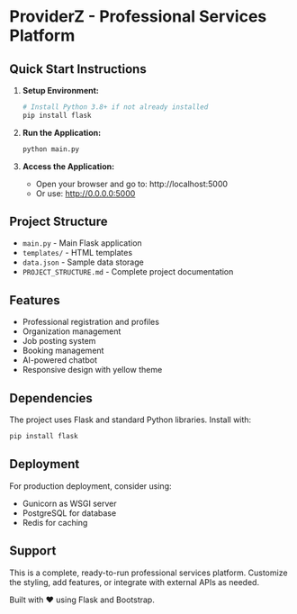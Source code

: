 # ProviderZ - Professional Services Platform

## Quick Start Instructions

1. **Setup Environment:**
   ```bash
   # Install Python 3.8+ if not already installed
   pip install flask
   ```

2. **Run the Application:**
   ```bash
   python main.py
   ```

3. **Access the Application:**
   - Open your browser and go to: http://localhost:5000
   - Or use: http://0.0.0.0:5000

## Project Structure

- `main.py` - Main Flask application
- `templates/` - HTML templates
- `data.json` - Sample data storage
- `PROJECT_STRUCTURE.md` - Complete project documentation

## Features

- Professional registration and profiles
- Organization management
- Job posting system
- Booking management
- AI-powered chatbot
- Responsive design with yellow theme

## Dependencies

The project uses Flask and standard Python libraries. Install with:
```bash
pip install flask
```

## Deployment

For production deployment, consider using:
- Gunicorn as WSGI server
- PostgreSQL for database
- Redis for caching

## Support

This is a complete, ready-to-run professional services platform.
Customize the styling, add features, or integrate with external APIs as needed.

Built with ❤️ using Flask and Bootstrap.
